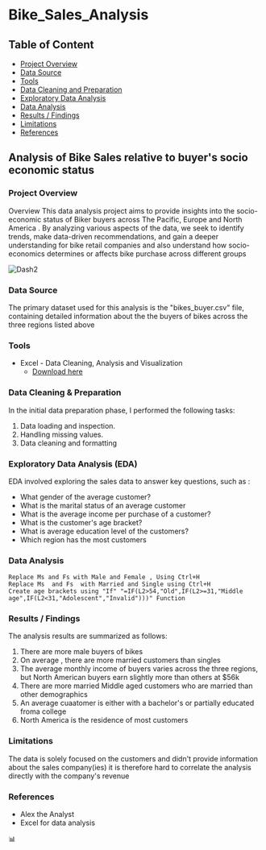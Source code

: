 #  Bike_Sales_Analysis

##  Table of Content
-  [Project  Overview](#project-overview)
-  [Data  Source](#data-source)
-  [Tools](#tools)
-  [Data Cleaning and Preparation](#data-cleaning-and-preparation)
-  [Exploratory Data Analysis](#exploratory-data-analysis)
-  [Data Analysis](#data-analysis)
-  [Results / Findings](#results-/-findings)
-  [Limitations](#limitations)
-  [References](#references)


##  Analysis of Bike Sales relative to buyer's socio economic status

###  Project Overview

Overview This data analysis project aims to provide insights into the socio-economic status of  Biker buyers  across The Pacific, Europe and North America . By analyzing various aspects of the  data, we seek to identify trends, make data-driven recommendations, and gain a deeper understanding for bike retail companies and also understand how socio-economics determines or affects bike purchase across different groups

![Dash2](https://github.com/user-attachments/assets/09fe2fd4-2f08-4207-a4e7-abae946ae27f)


###  Data Source
  The primary dataset used for this analysis is the "bikes_buyer.csv" file, containing detailed information about the the buyers of bikes across the three regions listed above

###  Tools

-  Excel  - Data Cleaning, Analysis and Visualization
    -  [Download here](www.microsoft.com)
 

###  Data Cleaning & Preparation
In the initial data preparation phase, I performed the following tasks: 
1.  Data loading and inspection.
2.  Handling missing values.
3.  Data cleaning and formatting

###  Exploratory Data Analysis (EDA)

EDA involved exploring the sales data to answer key questions, such as :

-   What  gender of the average customer?
-   What is the marital status of an average customer
-   What is the average income per purchase of a customer?
-   What is the customer's age bracket?
-   What is average education level of the customers?
-   Which region has the most customers

###  Data Analysis
```Excel functions
Replace Ms and Fs with Male and Female , Using Ctrl+H
Replace Ms  and Fs  with Married and Single using Ctrl+H
Create age brackets using "If" "=IF(L2>54,"Old",IF(L2>=31,"Middle age",IF(L2<31,"Adolescent","Invalid")))" Function
```


###  Results / Findings

The analysis results are summarized as follows:
1.  There are more male buyers of bikes
2.  On average , there are more married customers than singles
3.  The average monthly income of buyers varies across the three regions, but North American buyers earn slightly more than others at $56k
4.  There are more married Middle aged customers who are married than other demographics
5.  An average cuaatomer is either with a bachelor's or partially educated froma college
6.  North America is the residence of most customers


###  Limitations

The data is solely focused on the customers and didn't provide information about the sales company(ies) it is therefore hard to correlate the analysis directly with the company's  revenue


###  References 
-  Alex the Analyst
-  Excel for data analysis 

📊
